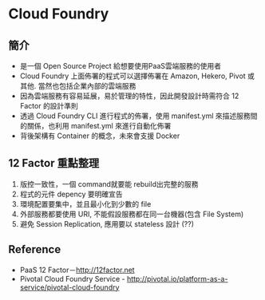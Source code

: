 # Cloud Foundry

## 簡介

*   是一個 Open Source Project 給想要使用PaaS雲端服務的使用者
*   Cloud Foundry 上面佈署的程式可以選擇佈署在 Amazon, Hekero, Pivot 或其他. 當然也包括企業內部的雲端服務
*   因為雲端服務有容易延展，易於管理的特性，因此開發設計時需符合 12 Factor 的設計準則
*   透過 Cloud Foundry CLI 進行程式的佈署，使用 manifest.yml 來描述服務間的關係，也利用 manifest.yml 來進行自動化佈署
*   背後架構有 Container 的概念，未來會支援 Docker

## 12 Factor 重點整理

1.  版控一致性，一個 command就要能 rebuild出完整的服務
2.  程式的元件 depency 要明確宣告
3.  環境配置要集中，並且最小化到少數的 file
4.  外部服務都要使用 URI, 不能假設服務都在同一台機器(包含 File System)
5.  避免 Session Replication, 應用要以 stateless 設計 (??)

## Reference

*   PaaS 12 Factor－[](http://12factor.net)http://12factor.net
*   Pivotal Cloud Foundry Service - [](http://pivotal.io/platform-as-a-service/pivotal-cloud-foundry)http://pivotal.io/platform-as-a-service/pivotal-cloud-foundry